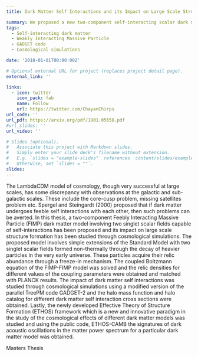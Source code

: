 ```yaml
---
title: Dark Matter Self Interactions and its Impact on Large Scale Structures

summary: We proposed a new two-component self-interacting scalar dark matter and studied its impact on formation of large scale structures in the universe using N-body simulations.
tags:
  - Self-interacting dark matter 
  - Weakly Interacting Massive Particle
  - GADGET code
  - Cosmological simulations

date: '2018-01-01T00:00:00Z'

# Optional external URL for project (replaces project detail page).
external_link: ''

links:
  - icon: twitter
    icon_pack: fab
    name: Follow
    url: https://twitter.com/ChayanChirps
url_code: ''
url_pdf: https://arxiv.org/pdf/1901.05658.pdf
#url_slides: ''
url_video: ''

# Slides (optional).
#   Associate this project with Markdown slides.
#   Simply enter your slide deck's filename without extension.
#   E.g. `slides = "example-slides"` references `content/slides/example-slides.md`.
#   Otherwise, set `slides = ""`.
slides: 
---
```

The LambdaCDM model of cosmology, though very successful at large scales, has some discrepancy with observations at the galactic and sub-galactic scales. These include the core-cusp problem, missing satellites problem etc. Spergel and Steingardt (2000) proposed that if dark matter undergoes feeble self interactions with each other, then such problems can be averted. In this thesis, a two-component Feebly Interacting Massive Particle (FIMP) dark matter model involving two singlet scalar fields capable of self-interactions has been proposed and its impact on large scale structure formation has been studied through cosmological simulations. The proposed model involves simple extensions of the Standard Model with two singlet scalar fields formed non-thermally through the decay of heavier particles in the very early universe. These particles acquire their relic abundance through a freeze-in mechanism. The coupled Boltzmann equation of the FIMP-FIMP model was solved and the relic densities for different values of the coupling parameters were obtained and matched with PLANCK results. The impact of dark matter self interactions was studied through cosmological simulations using a modified version of the parallel TreePM code GADGET-2 and the halo mass function and halo catalog for different dark matter self interaction cross sections were obtained. Lastly, the newly developed Effective Theory of Structure Formation (ETHOS) framework which is a new and innovative paradigm in the study of the cosmological effects of different dark matter models was studied and using the public code, ETHOS-CAMB the signatures of dark acoustic oscillations in the matter power spectrum for a particular dark matter model was obtained.

 
Masters Thesis


